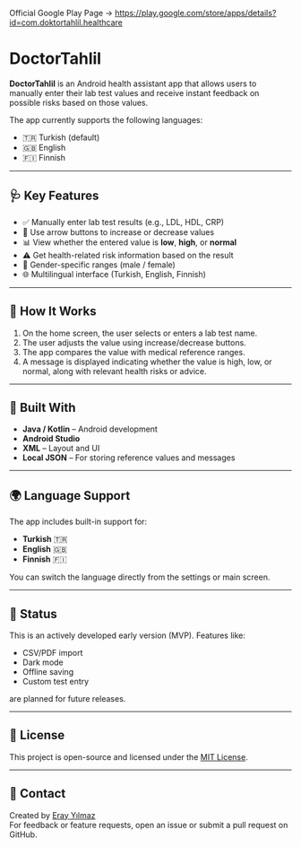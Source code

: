 Official Google Play Page -> https://play.google.com/store/apps/details?id=com.doktortahlil.healthcare

# DoctorTahlil

**DoctorTahlil** is an Android health assistant app that allows users to manually enter their lab test values and receive instant feedback on possible risks based on those values.

The app currently supports the following languages:
- 🇹🇷 Turkish (default)
- 🇬🇧 English
- 🇫🇮 Finnish

---

## 🩺 Key Features

- ✅ Manually enter lab test results (e.g., LDL, HDL, CRP)
- 🔻 Use arrow buttons to increase or decrease values
- 📊 View whether the entered value is **low**, **high**, or **normal**
- ⚠️ Get health-related risk information based on the result
- 👤 Gender-specific ranges (male / female)
- 🌐 Multilingual interface (Turkish, English, Finnish)

---

## 🧠 How It Works

1. On the home screen, the user selects or enters a lab test name.
2. The user adjusts the value using increase/decrease buttons.
3. The app compares the value with medical reference ranges.
4. A message is displayed indicating whether the value is high, low, or normal, along with relevant health risks or advice.

---

## 📲 Built With

- **Java / Kotlin** – Android development
- **Android Studio**
- **XML** – Layout and UI
- **Local JSON** – For storing reference values and messages

---

## 🌍 Language Support

The app includes built-in support for:
- **Turkish** 🇹🇷
- **English** 🇬🇧
- **Finnish** 🇫🇮

You can switch the language directly from the settings or main screen.

---

## 📌 Status

This is an actively developed early version (MVP). Features like:
- CSV/PDF import
- Dark mode
- Offline saving
- Custom test entry

are planned for future releases.

---

## 📄 License

This project is open-source and licensed under the [MIT License](LICENSE).

---

## 🙋 Contact

Created by [Eray Yılmaz](https://github.com/DevEraY)  
For feedback or feature requests, open an issue or submit a pull request on GitHub.
